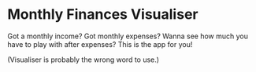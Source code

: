 # Monthly Finances Visualiser

Got a monthly income?
Got monthly expenses?
Wanna see how much you have to play with after expenses?
This is the app for you!

(Visualiser is probably the wrong word to use.)
